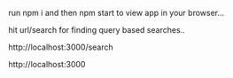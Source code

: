 run npm i and then npm start to view app in your browser...

hit url/search for finding query based searches..

http://localhost:3000/search

http://localhost:3000
